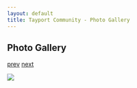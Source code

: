 ```yaml
---
layout: default
title: Tayport Community - Photo Gallery
---
```

## Photo Gallery

[prev](http://tayport.org.uk/photo/183) [next](http://tayport.org.uk/photo/185)

![ ](http://tayport.org.uk/media/184.jpg " ")

